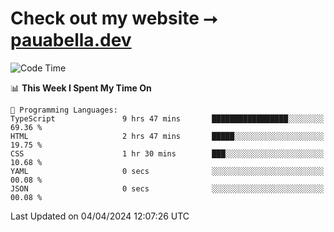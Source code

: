 # Check out my website ⭢ [pauabella.dev](https://pauabella.dev)

<!--START_SECTION:waka-->
![Code Time](http://img.shields.io/badge/Code%20Time-3%2C173%20hrs%2052%20mins-blue)

📊 **This Week I Spent My Time On** 

```text
💬 Programming Languages: 
TypeScript               9 hrs 47 mins       █████████████████░░░░░░░░   69.36 % 
HTML                     2 hrs 47 mins       █████░░░░░░░░░░░░░░░░░░░░   19.75 % 
CSS                      1 hr 30 mins        ███░░░░░░░░░░░░░░░░░░░░░░   10.68 % 
YAML                     0 secs              ░░░░░░░░░░░░░░░░░░░░░░░░░   00.08 % 
JSON                     0 secs              ░░░░░░░░░░░░░░░░░░░░░░░░░   00.08 % 
```


 Last Updated on 04/04/2024 12:07:26 UTC
<!--END_SECTION:waka-->
